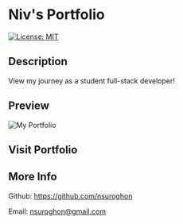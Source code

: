 # Niv's Portfolio

[![License: MIT](https://img.shields.io/badge/License-MIT-yellow.svg)](https://opensource.org/licenses/MIT)

## Description
View my journey as a student full-stack developer!

## Preview

![My Portfolio](assets/img/preview.png.png)

## Visit Portfolio

## More Info
Github: https://github.com/nsuroghon

Email: nsuroghon@gmail.com
    